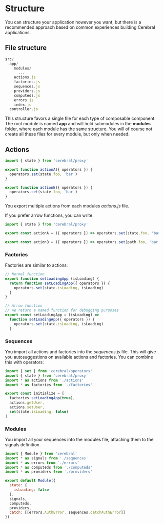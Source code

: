 # Structure

You can structure your application however you want, but there is a recommended approach based on common experiences building Cerebral applications.

## File structure

```js
src/
  app/
    modules/
      ...
    actions.js
    factories.js
    sequences.js
    providers.js
    computeds.js
    errors.js
    index.js
  controller.js
```

This structure favors a single file for each type of composable component. The root module is named **app** and will hold submodules in the **modules** folder, where each module has the same structure. You will of course not create all these files for every module, but only when needed.

## Actions

```js
import { state } from 'cerebral/proxy'

export function actionA({ operators }) {
  operators.set(state.foo, 'bar')
}

export function actionB({ operators }) {
  operators.set(state.foo, 'bar')
}
```

You export multiple actions from each modules _actions.js_ file.

If you prefer arrow functions, you can write:

```js
import { state } from 'cerebral/proxy'

export const actionA = ({ operators }) => operators.set(state.foo, 'bar')

export const actionB = ({ operators }) => operators.set(path.foo, 'bar')
```

### Factories

Factories are similar to actions:

```js
// Normal function
export function setLoadingApp (isLoading) {
  return function setLoadingApp({ operators }) {
    operators.set(state.isLoading, isLoading)
  }
}

// Arrow function
// We return a named function for debugging purposes
export const setLoadingApp = (isLoading) =>
  function setLoadingApp({ operators }) {
    operators.set(state.isLoading, isLoading)
  }
```

### Sequences

You import all actions and factories into the _sequences.js_ file. This will give you autosuggestions on available actions and factories. You can combine this with operators:

```js
import { set } from 'cerebral/operators'
import { state } from 'cerebral/proxy'
import * as actions from './actions'
import * as factories from './factories'

export const initialize = [
  factories.setLoadingApp(true),
  actions.getUser,
  actions.setUser,
  set(state.isLoading, false)
]
```

### Modules

You import all your sequences into the modules file, attaching them to the signals definition.

```js
import { Module } from 'cerebral'
import * as signals from './sequences'
import * as errors from './errors'
import * as computeds from './computeds'
import * as providers from './providers'

export default Module({
  state: {
    isLoading: false
  },
  signals,
  computeds,
  providers,
  catch: [[errors.AuthError, sequences.catchAuthError]]
})
```
